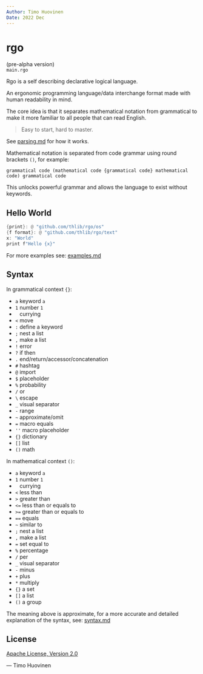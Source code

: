 ```yaml
---
Author: Timo Huovinen
Date: 2022 Dec
---
```


# rgo
(pre-alpha version)  
`main.rgo`

Rgo is a self describing declarative logical language.  

An ergonomic programming language/data interchange format made with human readability in mind.

The core idea is that it separates mathematical notation from grammatical to make it more familiar to all people that can read English.

>Easy to start, hard to master.

See [parsing.md](parsing.md) for how it works.

Mathematical notation is separated from code grammar using round brackets `()`, for example:

```
grammatical code (mathematical code {grammatical code} mathematical code) grammatical code 
```
This unlocks powerful grammar and allows the language to exist without keywords.

## Hello World

```rust
{print}: @ "github.com/thlib/rgo/os"
{f format}: @ "github.com/thlib/rgo/text"
x: "World"
print f"Hello {x}"
```

For more examples see: [examples.md](examples.md)

## Syntax

In grammatical context `{}`:
* `a` keyword `a` 
* `1` number `1`
* ` ` currying
* `<` move
* `:` define a keyword
* `;` nest a list
* `,` make a list
* `!` error
* `?` if then
* `.` end/return/accessor/concatenation
* `#` hashtag
* `@` import
* `$` placeholder
* `%` probability
* `/` or
* `\` escape
* `_` visual separator
* `-` range
* `~` approximate/omit
* `=` macro equals
* `''` macro placeholder
* `{}` dictionary
* `[]` list
* `()` math

In mathematical context `()`:
* `a` keyword `a`
* `1` number `1`
* ` ` currying
* `<` less than
* `>` greater than
* `<=` less than or equals to
* `>=` greater than or equals to
* `==` equals
* `~` similar to
* `;` nest a list
* `,` make a list
* `=` set equal to
* `%` percentage
* `/` per
* `_` visual separator
* `-` minus
* `+` plus
* `*` multiply
* `{}` a set
* `[]` a list
* `()` a group

The meaning above is approximate, for a more accurate and detailed explanation of the syntax, see: [syntax.md](syntax.md)

## License

[Apache License, Version 2.0](https://www.apache.org/licenses/LICENSE-2.0)


— Timo Huovinen


